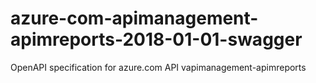 # azure-com-apimanagement-apimreports-2018-01-01-swagger
OpenAPI specification for azure.com API vapimanagement-apimreports
